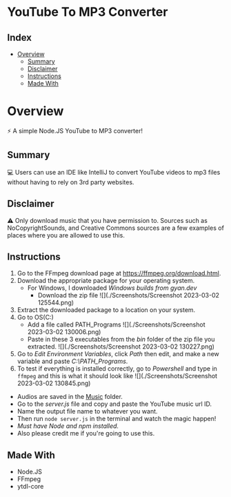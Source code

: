﻿# YouTube To MP3 Converter

## Index
- [Overview](#overview)
  - [Summary](#summary)
  - [Disclaimer](#disclaimer)
  - [Instructions](#instructions)
  - [Made With](#made-with)

# Overview

⚡ A simple Node.JS YouTube to MP3 converter!

## Summary

💻 Users can use an IDE like IntelliJ to convert YouTube videos to mp3 files without having to rely on 3rd party websites.

## Disclaimer

⚠ Only download music that you have permission to. Sources such as NoCopyrightSounds, and Creative Commons sources are a few examples of places where you are allowed to use this.

## Instructions

1. Go to the FFmpeg download page at https://ffmpeg.org/download.html.
2. Download the appropriate package for your operating system.
    * For Windows, I downloaded *Windows builds from gyan.dev*
        * Download the zip file ![](./Screenshots/Screenshot 2023-03-02 125544.png)
3. Extract the downloaded package to a location on your system.
4. Go to OS(C:)
    * Add a file called PATH_Programs ![](./Screenshots/Screenshot 2023-03-02 130006.png)
    * Paste in these 3 executables from the *bin* folder of the zip file you extracted. ![](./Screenshots/Screenshot 2023-03-02 130227.png)
5. Go to *Edit Environment Variables*, click *Path* then edit, and make a new variable and paste *C:\PATH_Programs*.
6. To test if everything is installed correctly, go to *Powershell* and type in `ffmpeg` and this is what it should look like ![](./Screenshots/Screenshot 2023-03-02 130845.png)

* Audios are saved in the [Music](./Music) folder.
* Go to the *server.js* file and copy and paste the YouTube music url ID.
* Name the output file name to whatever you want.
* Then run `node server.js` in the terminal and watch the magic happen!
* *Must have Node and npm installed.*
* Also please credit me if you're going to use this.

## Made With

* Node.JS
* FFmpeg
* ytdl-core
